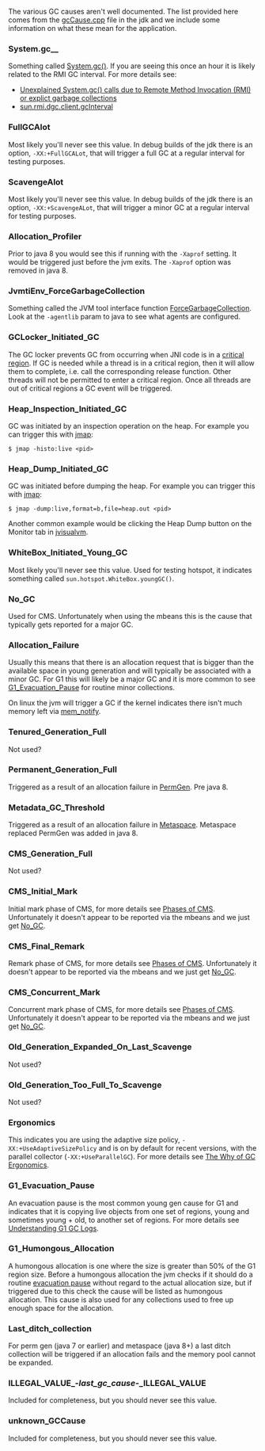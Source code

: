 The various GC causes aren't well documented. The list provided here comes from the [gcCause.cpp](http://hg.openjdk.java.net/jdk8u/hs-dev/hotspot/file/tip/src/share/vm/gc_interface/gcCause.cpp) file in the jdk and we include some information on what these mean for the application.

### System.gc__

Something called [System.gc()](http://docs.oracle.com/javase/7/docs/api/java/lang/System.html#gc()). If you are seeing this once an hour it is likely related to the RMI GC interval. For more details see:

* [Unexplained System.gc() calls due to Remote Method Invocation (RMI) or explict garbage collections](http://www-01.ibm.com/support/docview.wss?uid=swg21173431)
* [sun.rmi.dgc.client.gcInterval](http://docs.oracle.com/javase/6/docs/technotes/guides/rmi/sunrmiproperties.html)

### FullGCAlot

Most likely you'll never see this value. In debug builds of the jdk there is an option, `-XX:+FullGCALot`, that will trigger a full GC at a regular interval for testing purposes.

### ScavengeAlot

Most likely you'll never see this value. In debug builds of the jdk there is an option, `-XX:+ScavengeALot`, that will trigger a minor GC at a regular interval for testing purposes.

### Allocation_Profiler

Prior to java 8 you would see this if running with the `-Xaprof` setting. It would be triggered just before the jvm exits. The `-Xaprof` option was removed in java 8.

### JvmtiEnv_ForceGarbageCollection

Something called the JVM tool interface function [ForceGarbageCollection](http://docs.oracle.com/javase/jp/8/platform/jvmti/jvmti.html#ForceGarbageCollection). Look at the `-agentlib` param to java to see what agents are configured.

### GCLocker_Initiated_GC

The GC locker prevents GC from occurring when JNI code is in a [critical region](http://docs.oracle.com/javase/8/docs/technotes/guides/jni/spec/functions.html#GetPrimitiveArrayCritical_ReleasePrimitiveArrayCritical). If GC is needed while a thread is in a critical region, then it will allow them to complete, i.e. call the corresponding release function. Other threads will not be permitted to enter a critical region. Once all threads are out of critical regions a GC event will be triggered. 

### Heap_Inspection_Initiated_GC

GC was initiated by an inspection operation on the heap. For example you can trigger this with [jmap](http://docs.oracle.com/javase/7/docs/technotes/tools/share/jmap.html):

`$ jmap -histo:live <pid>`

### Heap_Dump_Initiated_GC

GC was initiated before dumping the heap. For example you can trigger this with [jmap](http://docs.oracle.com/javase/7/docs/technotes/tools/share/jmap.html):

`$ jmap -dump:live,format=b,file=heap.out <pid>`

Another common example would be clicking the Heap Dump button on the Monitor tab in [jvisualvm](http://docs.oracle.com/javase/7/docs/technotes/tools/share/jvisualvm.html).

### WhiteBox_Initiated_Young_GC

Most likely you'll never see this value. Used for testing hotspot, it indicates something called `sun.hotspot.WhiteBox.youngGC()`. 

### No_GC

Used for CMS. Unfortunately when using the mbeans this is the cause that typically gets reported for a major GC.

### Allocation_Failure

Usually this means that there is an allocation request that is bigger than the available space in young generation and will typically be associated with a minor GC. For G1 this will likely be a major GC and it is more common to see [G1_Evacuation_Pause](#g1_evacuation_pause) for routine minor collections.

On linux the jvm will trigger a GC if the kernel indicates there isn't much memory left via [mem_notify](http://lwn.net/Articles/267013/).

### Tenured_Generation_Full

Not used?

### Permanent_Generation_Full

Triggered as a result of an allocation failure in [PermGen](https://blogs.oracle.com/poonam/entry/about_g1_garbage_collector_permanent). Pre java 8.

### Metadata_GC_Threshold

Triggered as a result of an allocation failure in [Metaspace](https://blogs.oracle.com/poonam/entry/about_g1_garbage_collector_permanent). Metaspace replaced PermGen was added in java 8.

### CMS_Generation_Full

Not used?

### CMS_Initial_Mark

Initial mark phase of CMS, for more details see [Phases of CMS](https://blogs.oracle.com/jonthecollector/entry/hey_joe_phases_of_cms). Unfortunately it doesn't appear to be reported via the mbeans and we just get [No_GC](#no_gc).

### CMS_Final_Remark

Remark phase of CMS, for more details see [Phases of CMS](https://blogs.oracle.com/jonthecollector/entry/hey_joe_phases_of_cms). Unfortunately it doesn't appear to be reported via the mbeans and we just get [No_GC](#no_gc).

### CMS_Concurrent_Mark

Concurrent mark phase of CMS, for more details see [Phases of CMS](https://blogs.oracle.com/jonthecollector/entry/hey_joe_phases_of_cms). Unfortunately it doesn't appear to be reported via the mbeans and we just get [No_GC](#no_gc).

### Old_Generation_Expanded_On_Last_Scavenge

Not used?

### Old_Generation_Too_Full_To_Scavenge

Not used?

### Ergonomics

This indicates you are using the adaptive size policy, `-XX:+UseAdaptiveSizePolicy` and is on by default for recent versions, with the parallel collector (`-XX:+UseParallelGC`). For more details see [The Why of GC Ergonomics](https://blogs.oracle.com/jonthecollector/entry/the_unspoken_the_why_of).

### G1_Evacuation_Pause

An evacuation pause is the most common young gen cause for G1 and indicates that it is copying live objects from one set of regions, young and sometimes young + old, to another set of regions. For more details see [Understanding G1 GC Logs](https://blogs.oracle.com/poonam/entry/understanding_g1_gc_logs).

### G1_Humongous_Allocation

A humongous allocation is one where the size is greater than 50% of the G1 region size. Before a humongous allocation the jvm checks if it should do a routine [evacuation pause](#g1_evacuation_pause) without regard to the actual allocation size, but if triggered due to this check the cause will be listed as humongous allocation. This cause is also used for any collections used to free up enough space for the allocation. 

### Last_ditch_collection

For perm gen (java 7 or earlier) and metaspace (java 8+) a last ditch collection will be triggered if an allocation fails and the memory pool cannot be expanded.

### ILLEGAL_VALUE_-_last_gc_cause_-_ILLEGAL_VALUE

Included for completeness, but you should never see this value.

### unknown_GCCause

Included for completeness, but you should never see this value.